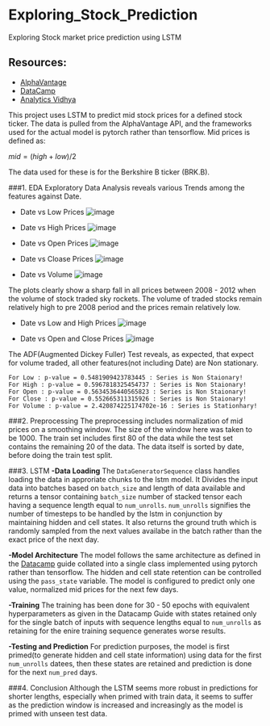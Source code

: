 # Exploring_Stock_Prediction
Exploring Stock market price prediction using LSTM 

## Resources:
- [AlphaVantage](https://www.alphavantage.co/)
- [DataCamp](https://www.datacamp.com/tutorial/lstm-python-stock-market)
- [Analytics Vidhya](https://www.analyticsvidhya.com/blog/2021/10/a-comprehensive-guide-to-time-series-analysis/)


This project uses LSTM to predict mid stock prices for a defined stock ticker. The data is pulled from the AlphaVantage API, and the frameworks used for the actual model is pytorch rather than tensorflow. Mid prices is defined as:

$mid = (high + low) / 2$


The data used for these is for the Berkshire B ticker (BRK.B).

###1. EDA
Exploratory Data Analysis reveals various Trends among the features against Date.

- Date vs Low Prices
![image](https://github.com/user-attachments/assets/4e4d4316-2e3f-438c-9c28-f6b1f6427411)


- Date vs High Prices
![image](https://github.com/user-attachments/assets/537c6381-c7c4-48dc-b27f-110879e129e0)

- Date vs Open Prices
![image](https://github.com/user-attachments/assets/71db2a17-5f91-48bf-b621-3e27685b13f4)

- Date vs Cloase Prices
![image](https://github.com/user-attachments/assets/68c105af-1d1d-4fa7-becb-355ba946b3db)

- Date vs Volume
![image](https://github.com/user-attachments/assets/0a032ccf-90b8-43d3-a0e7-bf7b4bca4a42)


The plots clearly show a sharp fall in all prices between 2008 - 2012 when the volume of stock traded sky rockets. The volume of traded stocks remain relatively high to pre 2008 period and the prices remain relatively low.

- Date vs Low and High Prices
![image](https://github.com/user-attachments/assets/3d39e781-304c-429c-82e5-5dd8636902d2)

- Date vs Open and Close Prices
![image](https://github.com/user-attachments/assets/174bfcea-3f9b-4083-99bc-1bcba4011c81)

The ADF(Augmented Dickey Fuller) Test reveals, as expected, that expect for volume traded, all other features(not including Date) are Non stationary.
```
For Low : p-value = 0.5481909423783445 : Series is Non Staionary!
For High : p-value = 0.5967818325454737 : Series is Non Staionary!
For Open : p-value = 0.5634536440565823 : Series is Non Staionary!
For Close : p-value = 0.552665311315926 : Series is Non Staionary!
For Volume : p-value = 2.420874225174702e-16 : Series is Stationhary!
```

###2. Preprocessing
The preprocessing includes normalization of mid prices on a smoothing window. The size of the window here was taken to be 1000. The train set includes first $80%$ of the data while the test set contains the remaining $20%$ of the data. The data itself is sorted by date, before doing the train test split.

###3. LSTM
**-Data Loading**
The `DataGeneratorSequence` class handles loading the data in approriate chunks to the lstm model. It Divides the input data into batches based on `batch_size` and length of data available and returns a tensor containing `batch_size` number of stacked tensor each having a sequence length equal to `num_unrolls`. `num_unrolls` signifies the number of timesteps to be handled by the lstm in conjunction by maintaining hidden and cell states. It also returns the ground truth which is randomly sampled from the next values availabe in the batch rather than the exact price of the next day.

**-Model Architecture**
The model follows the same architecture as defined in the [Datacamp](https://www.datacamp.com/tutorial/lstm-python-stock-market) guide collated into a single class implemented using pytorch rather than tensorflow. The hidden and cell state retention can be controlled using the `pass_state` variable. The model is configured to predict only one value, normalized mid prices for the next few days.

**-Training**
The training has been done for 30 - 50 epochs with equivalent hyperparameters as given in the Datacamp Guide with states retained only for the single batch of inputs with sequence lengths equal to `num_unrolls` as retaining for the enire training sequence generates worse results.

**-Testing and Prediction**
For prediction purposes, the model is first primed(to generate hidden and cell state information) using data for the first `num_unrolls` datees, then these states are retained and prediction is done for the next `num_pred` days.

###4. Conclusion
Although the LSTM seems more robust in predictions for shorter lengths, especially when primed with train data, it seems to suffer as the prediction window is increased and increasingly as the model is primed with unseen test data.
